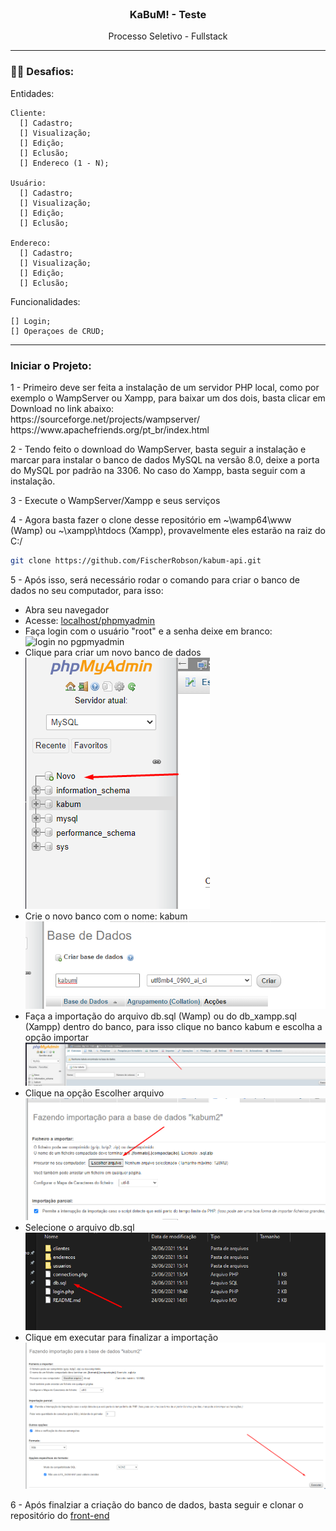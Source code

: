 <br />
<h3 align="center" >KaBuM! - Teste</h3>
<p align="center" >Processo Seletivo - Fullstack</p>
<hr />

### :weight_lifting_man: Desafios:
 
  Entidades:
  
    Cliente:
      [] Cadastro;
      [] Visualização;
      [] Edição;
      [] Eclusão;
      [] Endereco (1 - N);
    
    Usuário:
      [] Cadastro;
      [] Visualização;
      [] Edição;
      [] Eclusão;
      
    Endereco: 
      [] Cadastro;
      [] Visualização;
      [] Edição;
      [] Eclusão;
      
  Funcionalidades:
  
    [] Login;
    [] Operaçoes de CRUD;
    
<hr />

<h3>Iniciar o Projeto: </h3>

  <p>1 - Primeiro deve ser feita a instalação de um servidor PHP local, como por exemplo o WampServer ou Xampp, para baixar um dos dois, basta clicar em Download no link abaixo: <br/>  https://sourceforge.net/projects/wampserver/ <br/> https://www.apachefriends.org/pt_br/index.html </p>
  <p>2 - Tendo feito o download do WampServer, basta seguir a instalação e marcar para instalar o banco de dados MySQL na versão 8.0, deixe a porta do MySQL por padrão na 3306. No caso do Xampp, basta seguir com a instalação.</p>
  <p>3 - Execute o WampServer/Xampp e seus serviços</p>
    <p>4 - Agora basta fazer o clone desse repositório em ~\wamp64\www (Wamp) ou ~\xampp\htdocs (Xampp), provavelmente eles estarão na raiz do C:/ </p>
  
  ```bash
git clone https://github.com/FischerRobson/kabum-api.git
```
  <p>5 - Após isso, será necessário rodar o comando para criar o banco de dados no seu computador, para isso: </p>
  <ul>
    <li>Abra seu navegador</li>
    <li>Acesse: <a href="http://localhost/phpmyadmin">localhost/phpmyadmin</a></li>
    <li>Faça login com o usuário "root" e a senha deixe em branco: <br />
      <img src="https://lh3.googleusercontent.com/-pjAqZBFNhJ4/UUNrea0oCGI/AAAAAAAAGag/xEhSJfgy4As/s545/phpmyadmin_login.png" alt="login no pgpmyadmin" />
    </li>
    <li>Clique para criar um novo banco de dados<br/>
      <img src=".github/criar_banco.png" alt="login no pgpmyadmin" />  
    </li>
    <li>Crie o novo banco com o nome: kabum<br/>
      <img src=".github/criando_banco.png" alt="login no pgpmyadmin" />  
    </li>
    <li>Faça a importação do arquivo db.sql (Wamp) ou do db_xampp.sql (Xampp) dentro do banco, para isso clique no banco kabum e escolha a opção importar<br/>
      <img src=".github/importar.png" alt="login no pgpmyadmin" />  
    </li>
    <li>Clique na opção Escolher arquivo<br/>
      <img src=".github/escolher_arquivo.png" alt="login no pgpmyadmin" />  
    </li>
    <li>Selecione o arquivo db.sql<br/>
      <img src=".github/arquivo.png" alt="login no pgpmyadmin" />  
    </li>
    <li>Clique em executar para finalizar a importação<br/>
      <img src=".github/executar.png" alt="login no pgpmyadmin" />  
    </li>
  </ul>
<p>6 - Após finalziar a criação do banco de dados, basta seguir e clonar o repositório do <a href="https://github.com/FischerRobson/kabum-desafio">front-end</a> </p>
